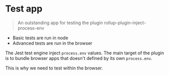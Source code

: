 # Test app

> An outstanding app for testing the plugin rollup-plugin-inject-process-env

* Basic tests are run in node
* Advanced tests are run in the browser

The Jest test engine inject `process.env` values.
The main target of the plugin is to bundle browser apps that doesn't defined by its own `process.env`.

This is why we need to test within the browser.
